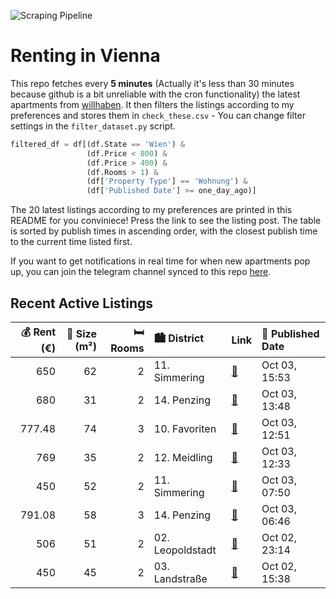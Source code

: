 ![Scraping Pipeline](https://github.com/AthomsG/renting-in-vienna/actions/workflows/run_pipeline.yml/badge.svg)


# Renting in Vienna

This repo fetches every **5 minutes** (Actually it's less than 30 minutes because github is a bit unreliable with the cron functionality) the latest apartments from [willhaben](https://www.willhaben.at/).
It then filters the listings according to my preferences and stores them in `check_these.csv` - You can change filter settings in the `filter_dataset.py` script.

```python
filtered_df = df[(df.State == 'Wien') & 
                 (df.Price < 800) &
                 (df.Price > 400) &
                 (df.Rooms > 1) &
                 (df['Property Type'] == 'Wohnung') &
                 (df['Published Date'] >= one_day_ago)]
```

The 20 latest listings according to my preferences are printed in this README for you conviniece! Press the link to see the listing post.
The table is sorted by publish times in ascending order, with the closest publish time to the current time listed first.

If you want to get notifications in real time for when new apartments pop up, you can join the telegram channel synced to this repo [here](https://t.me/+1HPAYOf5BSsyNTlk).

## Recent Active Listings

|   💰 Rent (€) |   📏 Size (m²) |   🛏️ Rooms | 🏙️ District      | Link                                                                                                                                                                               | 📅 Published Date   |
|-------------:|--------------:|-----------:|:-----------------|:-----------------------------------------------------------------------------------------------------------------------------------------------------------------------------------|:-------------------|
|       650    |            62 |          2 | 11. Simmering    | [🔗](https://www.willhaben.at/iad/immobilien/d/mietwohnungen/wien/wien-1110-simmering/direktvergabe-gemeindewohnung-2-zimmer-im-11bezirk.-vormerkschein-vor-30.09.2025-1585667311/) | Oct 03, 15:53      |
|       680    |            31 |          2 | 14. Penzing      | [🔗](https://www.willhaben.at/iad/immobilien/d/mietwohnungen/wien/wien-1140-penzing/2-zimmer-wohnung-bei-u3-h%C3%BCtteldorfer-stra%C3%9Fe-1170552331/)                              | Oct 03, 13:48      |
|       777.48 |            74 |          3 | 10. Favoriten    | [🔗](https://www.willhaben.at/iad/immobilien/d/mietwohnungen/wien/wien-1100-favoriten/gemeindewohnung-10.-bez-3-zimmer-777151662/)                                                  | Oct 03, 12:51      |
|       769    |            35 |          2 | 12. Meidling     | [🔗](https://www.willhaben.at/iad/immobilien/d/mietwohnungen/wien/wien-1120-meidling/provisionsfrei-zweitbezug-loggia-2-zimmer-perfekter-schnitt-1722595930/)                       | Oct 03, 12:33      |
|       450    |            52 |          2 | 11. Simmering    | [🔗](https://www.willhaben.at/iad/immobilien/d/mietwohnungen/wien/wien-1110-simmering/gemeindewohnung-2-zimmer-direktvergabe-1075332727/)                                           | Oct 03, 07:50      |
|       791.08 |            58 |          3 | 14. Penzing      | [🔗](https://www.willhaben.at/iad/immobilien/d/mietwohnungen/wien/wien-1140-penzing/3-zimmer-mietwohnung-1460080277/)                                                               | Oct 03, 06:46      |
|       506    |            51 |          2 | 02. Leopoldstadt | [🔗](https://www.willhaben.at/iad/immobilien/d/mietwohnungen/wien/wien-1020-leopoldstadt/gemeindewohnung-2-zimmer-direktvergabe-im-pratercottage-1682553656/)                       | Oct 02, 23:14      |
|       450    |            45 |          2 | 03. Landstraße   | [🔗](https://www.willhaben.at/iad/immobilien/d/mietwohnungen/wien/wien-1030-landstra%C3%9Fe/2-zimmer-gemeindewohnung-am-kardinal-nagl-platz---unbefristet-1043977975/)              | Oct 02, 15:38      |
